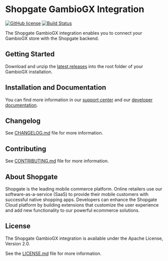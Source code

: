 # Shopgate GambioGX Integration

[![GitHub license](http://dmlc.github.io/img/apache2.svg)](LICENSE.md)
[![Build Status](https://travis-ci.org/shopgate/cart-integration-gambiogx.svg?branch=master)](https://travis-ci.org/shopgate/cart-integration-gambiogx)

The Shopgate GambioGX integration enables you to connect your GambioGX store with the Shopgate backend.

## Getting Started
Download and unzip the [latest releases](https://github.com/shopgate/cart-integration-gambiogx/releases/latest) into the root folder of your GambioGX installation.

## Installation and Documentation

You can find more information in our [support center](https://support.shopgate.com/hc/en-us/articles/202798386-Connecting-to-Gambio) and our [developer documentation](https://docs.shopgate.com/).

## Changelog

See [CHANGELOG.md](CHANGELOG.md) file for more information.

## Contributing

See [CONTRIBUTING.md](docs/CONTRIBUTING.md) file for more information.

## About Shopgate

Shopgate is the leading mobile commerce platform. Online retailers use our software-as-a-service (SaaS) to provide their mobile customers with successful native shopping apps. Developers can enhance the Shopgate Cloud platform by building extensions that customize the user experience and add new functionality to our powerful ecommerce solutions.

## License

The Shopgate GambioGX integration is available under the Apache License, Version 2.0.

See the [LICENSE.md](LICENSE.md) file for more information.
